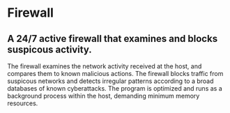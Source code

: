 # Firewall
## A 24/7 active firewall that examines and blocks suspicous activity.
The firewall examines the network activity received at the host, and compares them to known malicious actions.
The firewall blocks traffic from suspicous networks and detects irregular patterns according to a broad databases of known cyberattacks.
The program is optimized and runs as a background process within the host, demanding minimum memory resources.

